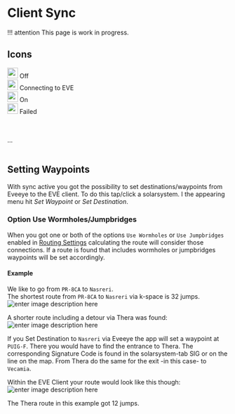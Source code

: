 # Client Sync

!!! attention
    This page is work in progress.

## Icons
<img src="https://raw.githubusercontent.com/Risingson/eedocs/master/docs/images/Marker-100_off.png" width="24" height="24" > Off<br>
<img src="https://raw.githubusercontent.com/Risingson/eedocs/master/docs/images/Marker-100_standby.png" width="24" height="24" > Connecting to EVE<br>
<img src="https://raw.githubusercontent.com/Risingson/eedocs/master/docs/images/Marker-100_on.png" width="24" height="24" > On<br>
<img src="https://raw.githubusercontent.com/Risingson/eedocs/master/docs/images/Marker-100_fail.png" width="24" height="24" > Failed<br>

<br><br>...<br><br>

## Setting Waypoints
With sync active you got the possibility to set destinations/waypoints from Eveeye to the EVE client. To do this tap/click a solarsystem. I the appearing menu hit *Set Waypoint* or *Set Destination*.

### Option Use Wormholes/Jumpbridges
When you got one or both of the options `Use Wormholes` or `Use Jumpbridges` enabled in [Routing Settings](https://eveeye.readthedocs.io/en/latest/ui/settings/#Route) calculating the route will consider those connections. If a route is found that includes wormholes or jumpbridges waypoints will be set accordingly.

#### Example
We like to go from `PR-8CA` to `Nasreri`.<br>
The shortest route from `PR-8CA` to `Nasreri` via k-space is 32 jumps.<br> 
![enter image description here](https://raw.githubusercontent.com/Risingson/eedocs/master/docs/images/route/Wormhole_routing_00.png)

A shorter route including a detour via Thera was found:<br>![enter image description here](https://raw.githubusercontent.com/Risingson/eedocs/master/docs/images/route/Wormhole_routing_0.png)

If you Set Destination to `Nasreri` via Eveeye the app will set a waypoint at `PUIG-F`. There you would have to find the entrance to Thera. The corresponding Signature Code is found in the solarsystem-tab SIG or on the line on the map. From Thera do the same for the exit -in this case- to `Vecamia`.<br>

Within the EVE Client your route would look like this though:<br>
![enter image description here](https://raw.githubusercontent.com/Risingson/eedocs/master/docs/images/route/Wormhole_routing_03.png)

The Thera route in this example got 12 jumps.
<!--stackedit_data:
eyJoaXN0b3J5IjpbMTU5ODE1NDUyNiw3MjA5MDMwMjMsLTE3Nj
kzOTQwODgsODI3ODA2ODI3LDE4ODAwMDE4LDE4OTI5MjYwOCwt
NDIxNDU1Mjk4LDEwNjQxMTM3OSwtMTI4MzUzNTA5NywtNzcwOT
M2ODQwLDYwNzU2NDQ3LC0yMTAzNzc1ODYzLDQwNDQxNDYxOSwt
MjA4MDUwODU0NywxMjUzMTQ3NjU1LC0xNDY3MDg4ODk0LDIwMj
g3NzY2MjEsLTE1MTA1MjYwOTEsLTEzNDU4NTMyNzldfQ==
-->